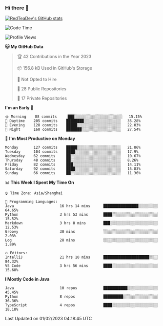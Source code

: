 ### Hi there 👋

<!--
**RedTeaDev/RedTeaDev** is a ✨ _special_ ✨ repository because its `README.md` (this file) appears on your GitHub profile.

Here are some ideas to get you started:

- 🔭 I’m currently working on ...
- 🌱 I’m currently learning ...
- 👯 I’m looking to collaborate on ...
- 🤔 I’m looking for help with ...
- 💬 Ask me about ...
- 📫 How to reach me: ...
- 😄 Pronouns: ...
- ⚡ Fun fact: ...
-->

<!--
[![wakatime](https://wakatime.com/badge/user/6b101ed0-04c0-4490-9283-eb61f2efff96.svg)](https://wakatime.com/@6b101ed0-04c0-4490-9283-eb61f2efff96)
!-->

[![RedTeaDev's GitHub stats](https://github-readme-stats.vercel.app/api?username=RedTeaDev)](https://github.com/anuraghazra/github-readme-stats)
<!--
[![willianrod's wakatime stats](https://github-readme-stats.vercel.app/api/wakatime?username=RedTeaDev)](https://github.com/anuraghazra/github-readme-stats)
!-->
<!--START_SECTION:waka-->
![Code Time](http://img.shields.io/badge/Code%20Time-1%2C180%20hrs%2010%20mins-blue)

![Profile Views](http://img.shields.io/badge/Profile%20Views-0-blue)

**🐱 My GitHub Data** 

> 🏆 42 Contributions in the Year 2023
 > 
> 📦 156.8 kB Used in GitHub's Storage 
 > 
> 🚫 Not Opted to Hire
 > 
> 📜 28 Public Repositories 
 > 
> 🔑 17 Private Repositories  
 > 
**I'm an Early 🐤** 

```text
🌞 Morning    88 commits     ███░░░░░░░░░░░░░░░░░░░░░░   15.15% 
🌆 Daytime    205 commits    ████████░░░░░░░░░░░░░░░░░   35.28% 
🌃 Evening    128 commits    █████░░░░░░░░░░░░░░░░░░░░   22.03% 
🌙 Night      160 commits    ███████░░░░░░░░░░░░░░░░░░   27.54%

```
📅 **I'm Most Productive on Monday** 

```text
Monday       127 commits    █████░░░░░░░░░░░░░░░░░░░░   21.86% 
Tuesday      104 commits    ████░░░░░░░░░░░░░░░░░░░░░   17.9% 
Wednesday    62 commits     ██░░░░░░░░░░░░░░░░░░░░░░░   10.67% 
Thursday     48 commits     ██░░░░░░░░░░░░░░░░░░░░░░░   8.26% 
Friday       82 commits     ███░░░░░░░░░░░░░░░░░░░░░░   14.11% 
Saturday     92 commits     ████░░░░░░░░░░░░░░░░░░░░░   15.83% 
Sunday       66 commits     ██░░░░░░░░░░░░░░░░░░░░░░░   11.36%

```


📊 **This Week I Spent My Time On** 

```text
⌚︎ Time Zone: Asia/Shanghai

💬 Programming Languages: 
Java                     16 hrs 14 mins      ████████████████░░░░░░░░░   64.65% 
Python                   3 hrs 53 mins       ████░░░░░░░░░░░░░░░░░░░░░   15.52% 
Markdown                 3 hrs 8 mins        ███░░░░░░░░░░░░░░░░░░░░░░   12.53% 
Groovy                   30 mins             ░░░░░░░░░░░░░░░░░░░░░░░░░   2.03% 
Log                      28 mins             ░░░░░░░░░░░░░░░░░░░░░░░░░   1.89%

🔥 Editors: 
IntelliJ                 21 hrs 10 mins      █████████████████████░░░░   84.32% 
VS Code                  3 hrs 56 mins       ████░░░░░░░░░░░░░░░░░░░░░   15.68%

```

**I Mostly Code in Java** 

```text
Java                     10 repos            ███████████░░░░░░░░░░░░░░   45.45% 
Python                   8 repos             █████████░░░░░░░░░░░░░░░░   36.36% 
TypeScript               4 repos             ████░░░░░░░░░░░░░░░░░░░░░   18.18%

```



 Last Updated on 01/02/2023 04:18:45 UTC
<!--END_SECTION:waka-->


